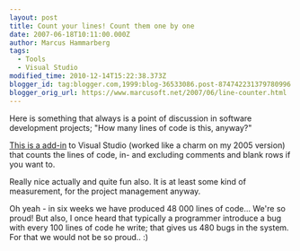 ```yaml
---
layout: post
title: Count your lines! Count them one by one
date: 2007-06-18T10:11:00.000Z
author: Marcus Hammarberg
tags:
  - Tools
  - Visual Studio
modified_time: 2010-12-14T15:22:38.373Z
blogger_id: tag:blogger.com,1999:blog-36533086.post-874742231379780996
blogger_orig_url: https://www.marcusoft.net/2007/06/line-counter.html
---
```


Here is something that always is a point of discussion in software
development projects; "How many lines of code is this, anyway?"

[This is a add-in](http://www.wndtabs.com/downloads/PLC221.zip) to
Visual Studio (worked like a charm on my 2005 version) that counts the
lines of code, in- and excluding comments and blank rows if you want
to.

Really nice actually and quite fun also. It is at least some kind of
measurement, for the project
management anyway.

Oh yeah - in six weeks we have produced 48 000 lines of code... We're so
proud! But also, I once heard that typically a programmer introduce a
bug with every 100 lines of code he write; that gives us 480 bugs in the
system. For that we would not be so proud.. :)
